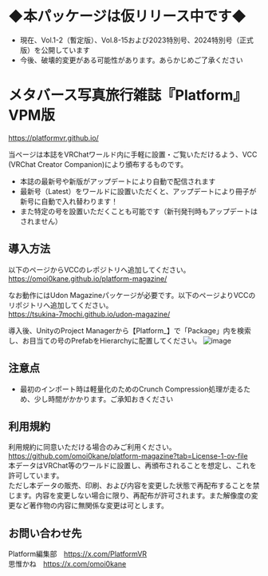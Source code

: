 # ◆本パッケージは仮リリース中です◆
* 現在、Vol.1-2（暫定版）、Vol.8-15および2023特別号、2024特別号（正式版）を公開しています
* 今後、破壊的変更がある可能性があります。あらかじめご了承ください

# メタバース写真旅行雑誌『Platform』VPM版
https://platformvr.github.io/

当ページは本誌をVRChatワールド内に手軽に設置・ご覧いただけるよう、VCC (VRChat Creator Companion)により頒布するものです。
* 本誌の最新号や新版がアップデートにより自動で配信されます
* 最新号（Latest）をワールドに設置いただくと、アップデートにより冊子が新号に自動で入れ替わります！
* また特定の号を設置いただくことも可能です（新刊発刊時もアップデートはされません）

## 導入方法
以下のページからVCCのレポジトリへ追加してください。  
https://omoi0kane.github.io/platform-magazine/

なお動作にはUdon Magazineパッケージが必要です。以下のページよりVCCのリポジトリへ追加してください。  
https://tsukina-7mochi.github.io/udon-magazine/

導入後、UnityのProject Managerから【Platform_】で「Package」内を検索し、お目当ての号のPrefabをHierarchyに配置してください。
![image](https://github.com/user-attachments/assets/2e1d7550-37e1-4481-8d94-bc6aa90ef145)


## 注意点
* 最初のインポート時は軽量化のためのCrunch Compression処理が走るため、少し時間がかかります。ご承知おきください

## 利用規約
利用規約に同意いただける場合のみご利用ください。  
https://github.com/omoi0kane/platform-magazine?tab=License-1-ov-file  
本データはVRChat等のワールドに設置し、再頒布されることを想定し、これを許可しています。  
ただし本データの販売、印刷、および内容を変更した状態で再配布することを禁じます。内容を変更しない場合に限り、再配布が許可されます。また解像度の変更など著作物の内容に無関係な変更は可とします。

## お問い合わせ先
Platform編集部　https://x.com/PlatformVR  
思惟かね　https://x.com/omoi0kane  

